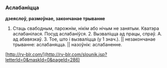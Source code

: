 ### Аслабаніцца
**дзеяслоў, размоўнае, закончанае трыванне**

1. Стаць свабодным, парожнім, нікім або нічым не занятым. Кватэра аслабанілася. Посуд аслабаніўся. 2. Вызваліцца ад працы, спраў. А. ад абавязкаў. 3. Тое, што і вызваліцца (у 1 знач.). || незакончанае трыванне: аслабаняцца. || назоўнік: аслабаненне.

<a rel="author">[http://rv-blr.com/](http://rv-blr.com/slounik.jsp?letterId=0&maskId=0&pageId=286)</a>
